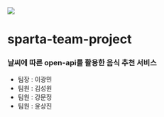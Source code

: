 <img src="https://img.shields.io/badge/JavaScript-F7DF1E?style=flat-square&logo=firebase&logoColor=white"/>

# sparta-team-project

### 날씨에 따른 open-api를 활용한 음식 추천 서비스

- 팀장 : 이광민
- 팀원 : 김성원
- 팀원 : 강문정
- 팀원 : 윤상진
